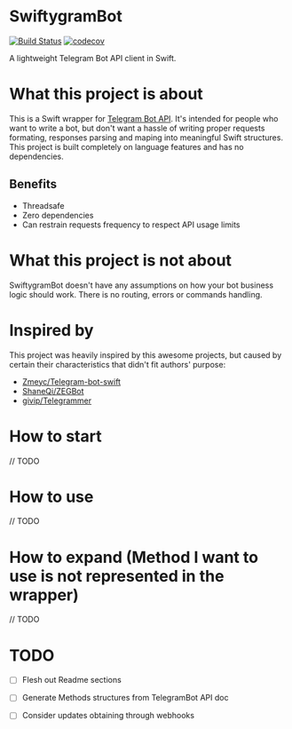 # SwiftygramBot
[![Build Status](https://travis-ci.org/zababako/swiftygram.svg?branch=master)](https://travis-ci.org/zapko/swiftygram) [![codecov](https://codecov.io/gh/zapko/swiftygram/branch/master/graph/badge.svg)](https://codecov.io/gh/zapko/swiftygram)

A lightweight Telegram Bot API client in Swift.


# What this project is about

This is a Swift wrapper for [Telegram Bot API](https://core.telegram.org/bots/api). 
It's intended for people who want to write a bot, but don't want a hassle of writing
proper requests formating, responses parsing and maping into meaningful Swift structures. 
This project is built completely on language features and has no dependencies. 

## Benefits

- Threadsafe
- Zero dependencies
- Can restrain requests frequency to respect API usage limits


# What this project is not about

SwiftygramBot doesn't have any assumptions on how your bot business logic should work. 
There is no routing, errors or commands handling.


# Inspired by

This project was heavily inspired by this awesome projects, but caused by certain 
their characteristics that didn't fit authors' purpose: 
- [Zmeyc/Telegram-bot-swift](https://github.com/zmeyc/telegram-bot-swift)
- [ShaneQi/ZEGBot](https://github.com/ShaneQi/ZEGBot)
- [givip/Telegrammer](https://github.com/givip/Telegrammer)


# How to start

// TODO

# How to use

// TODO

# How to expand (Method I want to use is not represented in the wrapper)

// TODO

# TODO

- [ ] Flesh out Readme sections
- [ ] Generate Methods structures from TelegramBot API doc
- [ ] Consider updates obtaining through webhooks 




